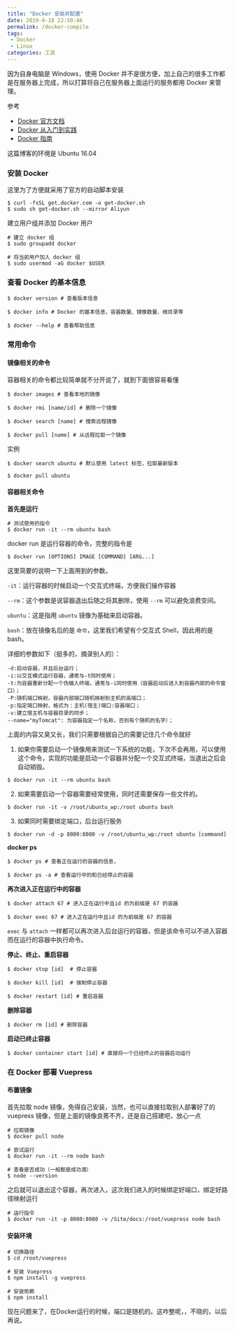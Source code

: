```yaml
---
title: "Docker 安装并配置"
date: 2019-8-18 22:50:46
permalink: /docker-compile
tags: 
 - Docker
 - Linux
categories: 工具
---
```


因为自身电脑是 Windows，使用 Docker 并不是很方便，加上自己的很多工作都是在服务器上完成，所以打算将自己在服务器上面运行的服务都用 Docker 来管理。

参考 

- [Docker 官方文档](https://docs.docker.com)
- [Docker 从入门到实践](https://yeasy.gitbooks.io/docker_practice/introduction/) 
- [Docker 指南](https://www.cnblogs.com/sujing/p/11012115.html#top)

这篇博客的环境是 Ubuntu 16.04

### 安装 Docker

这里为了方便就采用了官方的自动脚本安装

```shell
$ curl -fsSL get.docker.com -o get-docker.sh
$ sudo sh get-docker.sh --mirror Aliyun
```

建立用户组并添加 Docker 用户

```shell
# 建立 docker 组
$ sudo groupadd docker 

# 将当前用户加入 docker 组
$ sudo usermod -aG docker $USER
```

### 查看 Docker 的基本信息

```shell
$ docker version # 查看版本信息

$ docker info # Docker 的基本信息，容器数量、镜像数量、根目录等

$ docker --help # 查看帮助信息
```

### 常用命令

#### 镜像相关的命令

容器相关的命令都比较简单就不分开说了，就到下面很容易看懂

```shell
$ docker images # 查看本地的镜像

$ docker rmi [name/id] # 删除一个镜像

$ docker search [name] # 搜索远程镜像

$ docker pull [name] # 从远程拉取一个镜像
```

实例

```shell
$ docker search ubuntu # 默认使用 latest 标签，拉取最新版本

$ docker pull ubuntu
```

#### 容器相关命令

**首先是运行**

```shell
# 测试使用的指令
$ docker run -it --rm ubuntu bash
```

docker run 是运行容器的命令，完整的指令是  

```shell
$ docker run [OPTIONS] IMAGE [COMMAND] [ARG...]
```

这里简要的说明一下上面用到的参数。

`-it`：运行容器的时候启动一个交互式终端，方便我们操作容器

`--rm`：这个参数是说容器退出后随之将其删除，使用 `--rm` 可以避免浪费空间。

`ubuntu`：这是指用 `ubuntu` 镜像为基础来启动容器。

`bash`：放在镜像名后的是 `命令`，这里我们希望有个交互式 Shell，因此用的是 bash。

详细的参数如下（挺多的，摘录别人的）：

```
-d:启动容器，并且后台运行；
-i:以交互模式运行容器，通常与-t同时使用；
-t:为容器重新分配一个伪输入终端，通常与-i同时使用（容器启动后进入到容器内部的命令窗口）；
-P:随机端口映射，容器内部端口随机映射到主机的高端口；
-p:指定端口映射，格式为：主机(宿主)端口:容器端口；
-v:建立宿主机与容器目录的同步；
--name="myTomcat": 为容器指定一个名称，否则有个随机的名字）；
```

上面的内容又臭又长，我们只需要根据自己的需要记住几个命令就好

1. 如果你需要启动一个镜像用来测试一下系统的功能，下次不会再用，可以使用这个命令，实现的功能是启动一个容器并分配一个交互式终端，当退出之后会自动销毁。

```shell
$ docker run -it --rm ubuntu bash
```

2. 如果需要启动一个容器需要经常使用，同时还需要保存一些文件的。

```shell
$ docker run -it -v /root/ubuntu_wp:/root ubuntu bash
```

3. 如果同时需要绑定端口，后台运行服务

```shell
$ docker run -d -p 8080:8080 -v /root/ubuntu_wp:/root ubuntu [command]
```

**docker ps**

```shell
$ docker ps # 查看正在运行的容器的信息，

$ docker ps -a # 查看运行中的和已经停止的容器
```

**再次进入正在运行中的容器**

```shell
$ docker attach 67 # 进入正在运行中且id 的为前缀是 67 的容器

$ docker exec 67 # 进入正在运行中且id 的为前缀是 67 的容器
```

`exec` 与 `attach` 一样都可以再次进入后台运行的容器，但是该命令可以不进入容器而在运行的容器中执行命令。

**停止、终止、重启容器**

```shell
$ docker stop [id]  # 停止容器

$ docker kill [id]  # 强制停止容器

$ docker restart [id] # 重启容器
```

**删除容器**

```shell
$ docker rm [id] # 删除容器
```

**启动已终止容器**

```shell
$ docker container start [id] # 直接将一个已经终止的容器启动运行
```



### 在 Docker 部署 Vuepress

#### 布置镜像

首先拉取 node 镜像，免得自己安装，当然，也可以直接拉取别人部署好了的 vuepress 镜像，但是上面的镜像良莠不齐，还是自己搭建吧，放心一点

```shell
# 拉取镜像
$ docker pull node 

# 尝试运行
$ docker run -it --rm node bash

# 查看是否成功（一般都是成功滴）
$ node --version
```

之后就可以退出这个容器，再次进入，这次我们进入的时候绑定好端口，绑定好路径映射运行

```shell
# 运行指令
$ docker run -it -p 8080:8080 -v /Site/docs:/root/vuepress node bash
```

#### 安装环境

```shell
# 切换路径
$ cd /root/vuepress

# 安装 Vuepress
$ npm install -g vuepress

# 安装依赖
$ npm install 
```

现在问题来了，在Docker运行的时候，端口是随机的。这咋整呢，，不晓的，以后再说。